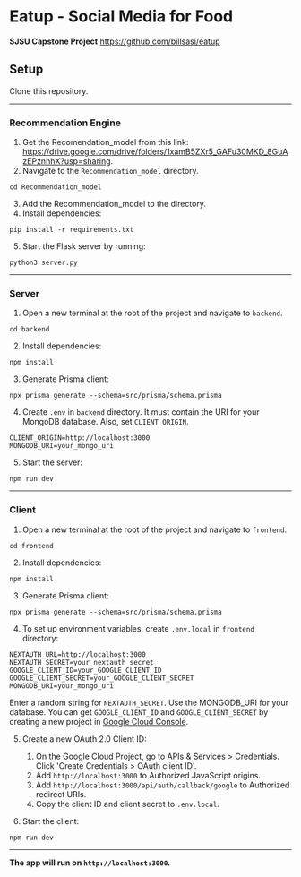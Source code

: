 # Eatup - Social Media for Food
**SJSU Capstone Project**
https://github.com/billsasi/eatup

## Setup
Clone this repository.

***

### Recommendation Engine
1. Get the Recomendation_model from this link: https://drive.google.com/drive/folders/1xamB5ZXr5_GAFu30MKD_8GuAzEPznhhX?usp=sharing. 
2. Navigate to the `Recommendation_model` directory.
```
cd Recommendation_model
```
3. Add the Recommendation_model to the directory.
4. Install dependencies:
```
pip install -r requirements.txt
```
5. Start the Flask server by running:
```
python3 server.py
```

***

### Server
1. Open a new terminal at the root of the project and navigate to `backend`.
```
cd backend
```
2. Install dependencies:
```
npm install
```
3. Generate Prisma client:
```
npx prisma generate --schema=src/prisma/schema.prisma
```
4. Create `.env` in `backend` directory. It must contain the URI for your MongoDB database. Also, set `CLIENT_ORIGIN`.
```
CLIENT_ORIGIN=http://localhost:3000
MONGODB_URI=your_mongo_uri
```
5. Start the server:
```
npm run dev
```

***


### Client
1. Open a new terminal at the root of the project and navigate to `frontend`.
```
cd frontend
```
2. Install dependencies:
```
npm install
```
3. Generate Prisma client:
```
npx prisma generate --schema=src/prisma/schema.prisma
```
4. To set up environment variables, create `.env.local` in `frontend` directory: 
```
NEXTAUTH_URL=http://localhost:3000
NEXTAUTH_SECRET=your_nextauth_secret
GOOGLE_CLIENT_ID=your_GOOGLE_CLIENT_ID
GOOGLE_CLIENT_SECRET=your_GOOGLE_CLIENT_SECRET
MONGODB_URI=your_mongo_uri
```
Enter a random string for `NEXTAUTH_SECRET`. Use the MONGODB_URI for your database. You can get `GOOGLE_CLIENT_ID` and `GOOGLE_CLIENT_SECRET` by creating a new project in [Google Cloud Console](https://console.cloud.google.com/).


5. Create a new OAuth 2.0 Client ID:  
    1. On the Google Cloud Project, go to APIs & Services > Credentials. Click 'Create Credentials > OAuth client ID'.
    2. Add `http://localhost:3000` to Authorized JavaScript origins.
    3. Add `http://localhost:3000/api/auth/callback/google` to Authorized redirect URIs.
    4. Copy the client ID and client secret to `.env.local`.

6. Start the client:
```
npm run dev
```

***

**The app will run on `http://localhost:3000`.**

